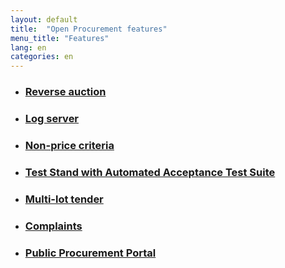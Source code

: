 ```yaml
---
layout: default
title:  "Open Procurement features"
menu_title: "Features"
lang: en
categories: en
---
```


* ### [Reverse auction](http://openprocurement.org/en/auction-page-for-openprocurement.html)

* ### [Log server](http://openprocurement.org/en/log-server.html)

* ### [Non-price criteria](http://openprocurement.org/en/nonprice-criteria.html)

* ### [Test Stand with Automated Acceptance Test Suite](http://openprocurement.org/en/test-stand.html) 

* ### [Multi-lot tender](http://openprocurement.org/en/multilots.html)

* ### [Complaints](http://openprocurement.org/en/complaints.html)

* ### [Public Procurement Portal](http://openprocurement.org/en/public-procurement-portal)